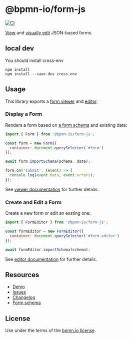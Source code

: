# @bpmn-io/form-js

[![CI](https://github.com/bpmn-io/form-js/workflows/CI/badge.svg)](https://github.com/bpmn-io/form-js/actions?query=workflow%3ACI)

[View](./packages/form-js-viewer) and [visually edit](./packages/form-js-editor) JSON-based forms.

## local dev
You should install cross-env
```
npm install
npm install --save-dev cross-env
```

## Usage

This library exports a [form viewer](./packages/form-js-viewer) and [editor](./packages/form-js-editor).

### Display a Form <a id="viewer" />

Renders a form based on [a form schema](./docs/FORM_SCHEMA.md) and existing data:

```javascript
import { Form } from '@bpmn-io/form-js';

const form = new Form({
  container: document.querySelector('#form')
});

await form.importSchema(schema, data);

form.on('submit', (event) => {
  console.log(event.data, event.errors);
});
```

See [viewer documentation](./packages/form-js-viewer) for further details.


### Create and Edit a Form <a id="builder" />

Create a new form or edit an exsting one:

```javascript
import { FormEditor } from '@bpmn-io/form-js';

const formEditor = new FormEditor({
  container: document.querySelector('#form-editor')
});

await formEditor.importSchema(schema);
```

See [editor documentation](./packages/form-js-editor) for further details.


## Resources

* [Demo](https://demo.bpmn.io/form)
* [Issues](https://github.com/bpmn-io/form-js/issues)
* [Changelog](./packages/form-js/CHANGELOG.md)
* [Form schema](./docs/FORM_SCHEMA.md)


## License

Use under the terms of the [bpmn.io license](http://bpmn.io/license).
